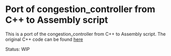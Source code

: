 # Port of congestion_controller from C++ to Assembly script

This is a port of the congestion_controller from C++ to Assembly script. The original C++ code can be found [here](https://chromium.googlesource.com/external/webrtc/+/master/modules/congestion_controller/)

Status: WIP